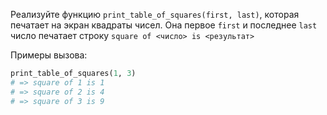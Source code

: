 Реализуйте функцию `print_table_of_squares(first, last)`, которая печатает на экран квадраты чисел. Она первое `first` и последнее `last` число печатает строку `square of <число> is <результат>`

Примеры вызова:

```python
print_table_of_squares(1, 3)
# => square of 1 is 1
# => square of 2 is 4
# => square of 3 is 9
```
